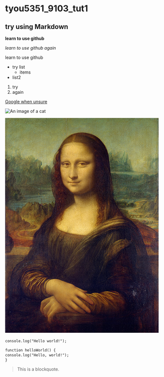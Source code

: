 # tyou5351_9103_tut1
## try using Markdown

**learn to use github**

*learn to use github again*

learn to use github

- try list
    - items
- list2

1. try
2. again

[Google when unsure](https://www.google.com)

![An image of a cat](http://placekitten.com/200/300)

![An image of the Mona Lisa](readmeImages/mona_lisa.jpg)

`console.log("Hello world!");`


```
function helloWorld() {
console.log("Hello, world!");
}
```

> This is a blockquote.